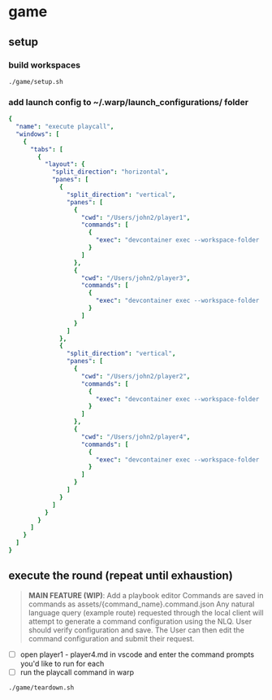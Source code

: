 # game

## setup

### build workspaces

```shell
./game/setup.sh
```

### add launch config to ~/.warp/launch_configurations/ folder

```yaml
{
  "name": "execute playcall",
  "windows": [
    {
      "tabs": [
        {
          "layout": {
            "split_direction": "horizontal",
            "panes": [
              {
                "split_direction": "vertical",
                "panes": [
                  {
                    "cwd": "/Users/john2/player1",
                    "commands": [
                      {
                        "exec": "devcontainer exec --workspace-folder . claude \"$(cat /Users/john2/playbook/.playcall/player1.md)\" --output-format stream-json --dangerously-skip-permissions"
                      }
                    ]
                  },
                  {
                    "cwd": "/Users/john2/player3",
                    "commands": [
                      {
                        "exec": "devcontainer exec --workspace-folder . claude \"$(cat /Users/john2/playbook/.playcall/player3.md)\" --output-format stream-json --dangerously-skip-permissions"
                      }
                    ]
                  }
                ]
              },
              {
                "split_direction": "vertical",
                "panes": [
                  {
                    "cwd": "/Users/john2/player2",
                    "commands": [
                      {
                        "exec": "devcontainer exec --workspace-folder . claude \"$(cat /Users/john2/playbook/.playcall/player2.md)\" --output-format stream-json --dangerously-skip-permissions"
                      }
                    ]
                  },
                  {
                    "cwd": "/Users/john2/player4",
                    "commands": [
                      {
                        "exec": "devcontainer exec --workspace-folder . claude \"$(cat /Users/john2/playbook/.playcall/player4.md)\" --output-format stream-json --dangerously-skip-permissions"
                      }
                    ]
                  }
                ]
              }
            ]
          }
        }
      ]
    }
  ]
}
```

## execute the round (repeat until exhaustion)

> **MAIN FEATURE (WIP)**: Add a playbook editor 
> Commands are saved in commands as assets/{command_name}.command.json
> Any natural language query (example route) requested through the local client will attempt to generate a command configuration using the NLQ. User should verify configuration and save.
> The User can then edit the command configuration and submit their request.
> 

- [ ] open player1 - player4.md in vscode and enter the command prompts you'd like to run for each
- [ ] run the playcall command in warp

```shell
./game/teardown.sh
```